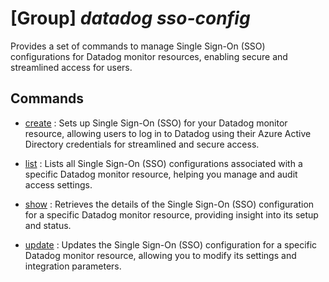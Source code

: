 # [Group] _datadog sso-config_

Provides a set of commands to manage Single Sign-On (SSO) configurations for Datadog monitor resources, enabling secure and streamlined access for users.

## Commands

- [create](/Commands/datadog/sso-config/_create.md)
: Sets up Single Sign-On (SSO) for your Datadog monitor resource, allowing users to log in to Datadog using their Azure Active Directory credentials for streamlined and secure access.

- [list](/Commands/datadog/sso-config/_list.md)
: Lists all Single Sign-On (SSO) configurations associated with a specific Datadog monitor resource, helping you manage and audit access settings.

- [show](/Commands/datadog/sso-config/_show.md)
: Retrieves the details of the Single Sign-On (SSO) configuration for a specific Datadog monitor resource, providing insight into its setup and status.

- [update](/Commands/datadog/sso-config/_update.md)
: Updates the Single Sign-On (SSO) configuration for a specific Datadog monitor resource, allowing you to modify its settings and integration parameters.
